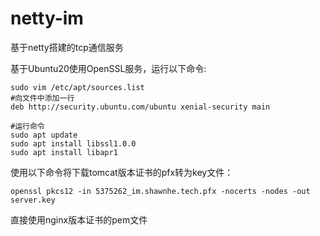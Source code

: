 # netty-im
基于netty搭建的tcp通信服务

基于Ubuntu20使用OpenSSL服务，运行以下命令:
```
sudo vim /etc/apt/sources.list
#向文件中添加一行
deb http://security.ubuntu.com/ubuntu xenial-security main

#运行命令
sudo apt update
sudo apt install libssl1.0.0
sudo apt install libapr1
```
使用以下命令将下载tomcat版本证书的pfx转为key文件：
```
openssl pkcs12 -in 5375262_im.shawnhe.tech.pfx -nocerts -nodes -out server.key
```
直接使用nginx版本证书的pem文件
